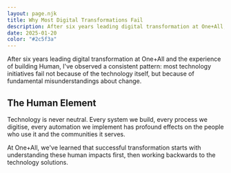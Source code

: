 ```yaml
---
layout: page.njk
title: Why Most Digital Transformations Fail
description: After six years leading digital transformation at One+All, I've observed a consistent pattern - most technology initiatives fail not because of the technology itself, but because of fundamental misunderstandings about change.
date: 2025-01-20
color: "#2c5f3a"
---
```


After six years leading digital transformation at One+All and the experience of building Human, I've observed a consistent pattern: most technology initiatives fail not because of the technology itself, but because of fundamental misunderstandings about change.

## The Human Element

Technology is never neutral. Every system we build, every process we digitise, every automation we implement has profound effects on the people who use it and the communities it serves.

At One+All, we've learned that successful transformation starts with understanding these human impacts first, then working backwards to the technology solutions.
